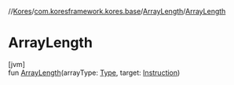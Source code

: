 //[Kores](../../../index.md)/[com.koresframework.kores.base](../index.md)/[ArrayLength](index.md)/[ArrayLength](-array-length.md)

# ArrayLength

[jvm]\
fun [ArrayLength](-array-length.md)(arrayType: [Type](https://docs.oracle.com/javase/8/docs/api/java/lang/reflect/Type.html), target: [Instruction](../../com.koresframework.kores/-instruction/index.md))
